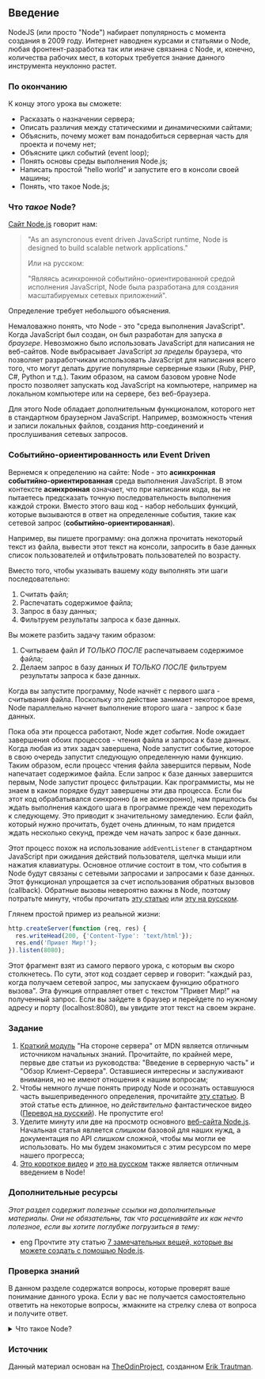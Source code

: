 ## Введение

NodeJS (или просто "Node") набирает популярность с момента создания в 2009 году. Интернет наводнен курсами и статьями о Node, любая фронтент-разработка так или иначе связанна с Node, и, конечно, количества рабочих мест, в которых требуется знание данного инструмента неуклонно растет.

### По окончанию

К концу этого урока вы сможете:

- Расказать о назначении сервера;
- Описать различия между статическими и динамическими сайтами;
- Объяснить, почему может вам понадобиться серверная часть для проекта и почему нет;
- Объясните цикл событий (event loop);
- Понять основы среды выполнения Node.js;
- Написать простой "hello world" и запустите его в консоли своей машины;
- Понять, что такое Node.js;

### Что _такое_ Node?

[Сайт Node.js](https://nodejs.org/en/about/) говорит нам:

> "As an asyncronous event driven JavaScript runtime, Node is designed to build scalable network applications."
> 
> Или на русском:
> 
> "Являясь асинхронной событийно-ориентированной средой исполнения JavaScript, Node была разработана для создания масштабируемых сетевых приложений".

Определение требует небольшого объяснения.

Немаловажно понять, что Node - это "среда выполнения JavaScript". Когда JavaScript был создан, он был разработан для запуска *в браузере*. Невозможно было использовать JavaScript для написания не веб-сайтов. Node выбрасывает JavaScript _за пределы_ браузера, что позволяет разработчикам использовать JavaScript для написания всего того, что могут делать другие популярные серверные языки (Ruby, PHP, C#, Python и т.д.). Таким образом, на самом базовом уровне Node просто позволяет запускать код JavaScript на компьютере, например на локальном компьютере или на сервере, без веб-браузера.

Для этого Node обладает дополнительным функционалом, которого нет в стандартном браузерном JavaScript. Например, возможность чтения и записи локальных файлов, создания http-соединений и прослушивания сетевых запросов.

### Событийно-ориентированность или Event Driven

Вернемся к определению на сайте: Node - это **асинхронная событийно-ориентированная** среда выполнения JavaScript. В этом контексте **асинхронная** означает, что при написании кода, вы не пытаетесь предсказать точную последовательность выполнения каждой строки. Вместо этого ваш код - набор небольших функций, которые вызываются в ответ на определенные события, такие как сетевой запрос (**событийно-ориентированная**).

Например, вы пишете программу: она должна прочитать некоторый текст из файла, вывести этот текст на консоли, запросить в базе данных список пользователей и отфильтровать пользователей по возрасту.

Вместо того, чтобы указывать вашему коду выполнять эти шаги последовательно:

1. Считать файл;
2. Распечатать содержимое файла;
3. Запрос в базу данных;
4. Фильтруем результаты запроса к базе данных.

Вы можете разбить задачу таким образом:

1. Считываем файл _И ТОЛЬКО ПОСЛЕ_ распечатываем содержимое файла;
2. Делаем запрос в базу данных _И ТОЛЬКО ПОСЛЕ_ фильтруем результаты запроса к базе данных.

Когда вы запустите программу, Node начнёт с первого шага - считывания файла. Поскольку это действие занимает некоторое время, Node параллельно начнет выполнение второго шага - запрос к базе данных.

Пока оба эти процесса работают, Node ждет _события_. Node ожидает завершения обоих процессов - чтения файла и запроса к базе данных. Когда любая из этих задач завершена, Node запустит событие, которое в свою очередь запустит следующую определенную нами функцию. Таким образом, если процесс чтения файла завершится первым, Node напечатает содержимое файла. Если запрос к базе данных завершится первым, Node запустит процесс фильтрации. Как программисты, мы не знаем в каком порядке будут завершены эти два процесса. Если бы этот код обрабатывался синхронно (а не асинхронно), нам пришлось бы ждать выполнения каждого шага в программе прежде чем переходить к следующему. Это приводит к значительному замедлению. Если файл, который нужно прочитать, будет очень длинным, то нам придется ждать несколько секунд, прежде чем начать запрос к базе данных.

Этот процесс похож на использование `addEventListener` в стандартном JavaScript при ожидания действий пользователя, щелчка мыши или нажатия клавиатуры. Основное отличие состоит в том, что события в Node будут связаны с сетевыми запросами и запросами к базе данных. Этот функционал упрощается за счет использования обратных вызовов (callback). Обратные вызовы невероятно важны в Node, поэтому потратьте минуту, чтобы прочитать [эту статью](https://briggs.dev/blog/understanding-callbacks) или [эту на русском](https://ru.hexlet.io/blog/posts/javascript-what-the-heck-is-a-callback).

Глянем простой пример из реальной жизни:

~~~javascript
http.createServer(function (req, res) {
  res.writeHead(200, {'Content-Type': 'text/html'});
  res.end('Привет Мир!');
}).listen(8080);
~~~

Этот фрагмент взят из самого первого урока, с которым вы скоро столкнетесь. По сути, этот код создает сервер и говорит: "каждый раз, когда получаем сетевой запрос, мы запускаем функцию обратного вызова". Эта функция отправляет ответ с текстом "Привет Мир!" на полученный запрос. Если вы зайдете в браузер и перейдете по нужному адресу и порту (localhost:8080), вы увидите этот текст на своем экране.

### Задание

1. [Краткий модуль](https://developer.mozilla.org/ru/docs/Learn/Server-side/First_steps) "На стороне сервера" от MDN является отличным источником начальных знаний. Прочитайте, по крайней мере, первые две статьи из руководства: "Введение в серверную часть" и "Обзор Клиент-Сервера". Оставшиеся интересны и заслуживают внимания, но не имеют отношения к нашим вопросам;
2. Чтобы немного лучше понять природу Node и осознать оставшуюся часть вышеприведенного определения, прочитайте [эту статью](https://medium.freecodecamp.org/what-exactly-is-node-js-ae36e97449f5). В этой статье есть длинное, но *действительно* фантастическое видео ([Перевод на русский](https://www.youtube.com/watch?v=8cV4ZvHXQL4)). Не пропустите его!
3. Уделите минуту или две на просмотр основного [веб-сайта Node.js](https://nodejs.org/en/). Начальная статья является *слишком* базовой для наших нужд, а документация по API *слишком* сложной, чтобы мы могли ее использовать. Но мы будем знакомиться с этим ресурсом по мере нашего прогресса;
4. [Это короткое видео](https://www.youtube.com/watch?v=uVwtVBpw7RQ) и [это на русском](https://www.youtube.com/watch?v=N-4p2_NEr9w) также является отличным введением в Node!

### Дополнительные ресурсы

_Этот раздел содержит полезные ссылки на дополнительные материалы. Они не обязательны, так что расценивайте их как нечто полезное, если вы хотите поглубже погрузиться в тему:_

- <span class="btn-fill btn btn-xs btn-success">eng</span> Прочтите эту статью [7 замечательных вещей, которые вы можете создать с помощью Node.js](https://blog.teamtreehouse.com/7-awesome-things-can-build-node-js).

### Проверка знаний

В данном разделе содержатся вопросы, которые проверят ваше понимание данного урока. Если у вас не получается самостоятельно ответить на некоторые вопросы, жмакните на стрелку слева от вопроса и получите ответ.

<details>
<summary>Что такое Node?</summary>
<ul><ul>
  <li>Node.js - это кроссплатформенная среда выполнения JavaScript с открытым исходным кодом, созданная для запуска вне браузера.</li>
</ul></ul>
</details>

### Источник

Данный материал основан на [TheOdinProject](https://github.com/TheOdinProject), созданном [Erik Trautman](https://github.com/eriktrautman).
